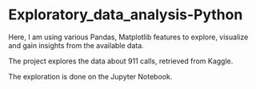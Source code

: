 # Exploratory_data_analysis-Python

Here, I am using various Pandas, Matplotlib features to explore, visualize and gain insights from the available data.

The project explores the data about 911 calls, retrieved from Kaggle.

The exploration is done on the Jupyter Notebook.
